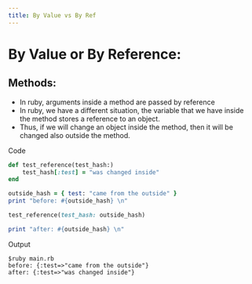 ```yaml
---
title: By Value vs By Ref
---
```


# By Value or By Reference:

## Methods:
- In ruby, arguments inside a method are passed by reference
- In ruby, we have a different situation, the variable that we have inside the method stores a reference to an object.
- Thus, if we will change an object inside the method, then it will be changed also outside the method.

Code

```ruby
def test_reference(test_hash:)
    test_hash[:test] = "was changed inside"
end

outside_hash = { test: "came from the outside" }
print "before: #{outside_hash} \n"

test_reference(test_hash: outside_hash)

print "after: #{outside_hash} \n"

```

Output
```
$ruby main.rb
before: {:test=>"came from the outside"} 
after: {:test=>"was changed inside"} 
```


